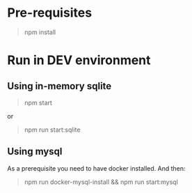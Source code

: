 # Pre-requisites

> npm install

# Run in DEV environment

## Using in-memory sqlite

> npm start

or

> npm run start:sqlite

## Using mysql

As a prerequisite you need to have docker installed. And then:

> npm run docker-mysql-install && npm run start:mysql
